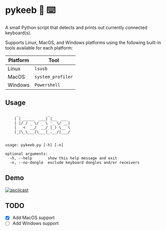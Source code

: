 # pykeeb :snake: :keyboard:

A small Python script that detects and prints out currently connected keyboard(s).

Supports Linux, MacOS, and Windows platforms using the following built-in tools available for each platform:

| Platform | Tool              |
|----------|-------------------|
| Linux    | `lsusb`           |
| MacOS    | `system_profiler` |
| Windows  | `Powershell`      |

## Usage

```shell
     _             _         
    | | _____  ___| |__  ___ 
    | |/ / _ \/ _ \ '_ \/ __|
    |   <  __/  __/ |_) \__ \ 
    |_|\_\___|\___|_.__/|___/


usage: pykeeb.py [-h] [-n]

optional arguments:
  -h, --help       show this help message and exit
  -n, --no-dongle  exclude keyboard dongles and/or receivers
```

## Demo

[![asciicast](https://asciinema.org/a/kZ13SUcOyg2iGv7PmLfhKsvBp.svg)](https://asciinema.org/a/kZ13SUcOyg2iGv7PmLfhKsvBp) 

## TODO

- [x] Add MacOS support
- [ ] Add Windows support
